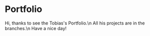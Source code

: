 # Portfolio
Hi, thanks to see the Tobias's Portfolio.\n
All his projects are in the branches.\n
Have a nice day!
